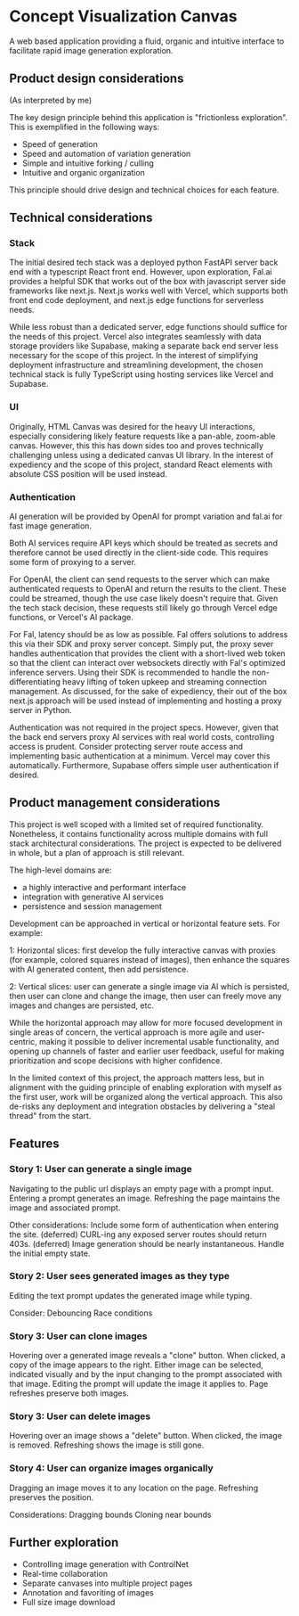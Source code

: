
# Concept Visualization Canvas

A web based application providing a fluid, organic and intuitive interface to facilitate rapid image generation exploration.

## Product design considerations

(As interpreted by me)

The key design principle behind this application is "frictionless exploration". This is exemplified in the following ways:

- Speed of generation
- Speed and automation of variation generation
- Simple and intuitive forking / culling
- Intuitive and organic organization

This principle should drive design and technical choices for each feature.


## Technical considerations

### Stack

The initial desired tech stack was a deployed python FastAPI server back end with a typescript React front end. However, upon exploration, Fal.ai provides a helpful SDK that works out of the box with javascript server side frameworks like next.js. Next.js works well with Vercel, which supports both front end code deployment, and next.js edge functions for serverless needs.

While less robust than a dedicated server, edge functions should suffice for the needs of this project. Vercel also integrates seamlessly with data storage providers like Supabase, making a separate back end server less necessary for the scope of this project. In the interest of simplifying deployment infrastructure and streamlining development, the chosen technical stack is fully TypeScript using hosting services like Vercel and Supabase.

### UI

Originally, HTML Canvas was desired for the heavy UI interactions, especially considering likely feature requests like a pan-able, zoom-able canvas. However, this this has down sides too and proves technically challenging unless using a dedicated canvas UI library. In the interest of expediency and the scope of this project, standard React elements with absolute CSS position will be used instead.

### Authentication

AI generation will be provided by OpenAI for prompt variation and fal.ai for fast image generation.

Both AI services require API keys which should be treated as secrets and therefore cannot be used directly in the client-side code. This requires some form of proxying to a server.

For OpenAI, the client can send requests to the server which can make authenticated requests to OpenAI and return the results to the client. These could be streamed, though the use case likely doesn't require that. Given the tech stack decision, these requests still likely go through Vercel edge functions, or Vercel's AI package.

For Fal, latency should be as low as possible. Fal offers solutions to address this via their SDK and proxy server concept. Simply put, the proxy sever handles authentication that provides the client with a short-lived web token so that the client can interact over websockets directly with Fal's optimized inference servers. Using their SDK is recommended to handle the non-differentiating heavy lifting of token upkeep and streaming connection management. As discussed, for the sake of expediency, their out of the box next.js approach will be used instead of implementing and hosting a proxy server in Python.

Authentication was not required in the project specs. However, given that the back end servers proxy AI services with real world costs, controlling access is prudent. Consider protecting server route access and implementing basic authentication at a minimum. Vercel may cover this automatically. Furthermore, Supabase offers simple user authentication if desired.


## Product management considerations

This project is well scoped with a limited set of required functionality. Nonetheless, it contains functionality across multiple domains with full stack architectural considerations. The project is expected to be delivered in whole, but a plan of approach is still relevant.

The high-level domains are:

- a highly interactive and performant interface
- integration with generative AI services
- persistence and session management

Development can be approached in vertical or horizontal feature sets. For example:

1: Horizontal slices: first develop the fully interactive canvas with proxies (for example, colored squares instead of images), then enhance the squares with AI generated content, then add persistence.

2: Vertical slices: user can generate a single image via AI which is persisted, then user can clone and change the image, then user can freely move any images and changes are persisted, etc.

While the horizontal approach may allow for more focused development in single areas of concern, the vertical approach is more agile and user-centric, making it possible to deliver incremental usable functionality, and opening up channels of faster and earlier user feedback, useful for making prioritization and scope decisions with higher confidence.

In the limited context of this project, the approach matters less, but in alignment with the guiding principle of enabling exploration with myself as the first user, work will be organized along the vertical approach. This also de-risks any deployment and integration obstacles by delivering a "steal thread" from the start.


##  Features

### Story 1: User can generate a single image

Navigating to the public url displays an empty page with a prompt input.
Entering a prompt generates an image.
Refreshing the page maintains the image and associated prompt.

Other considerations:
Include some form of authentication when entering the site. (deferred)
CURL-ing any exposed server routes should return 403s. (deferred)
Image generation should be nearly instantaneous.
Handle the initial empty state.


### Story 2: User sees generated images as they type

Editing the text prompt updates the generated image while typing.

Consider:
Debouncing
Race conditions

### Story 3: User can clone images

Hovering over a generated image reveals a "clone" button.
When clicked, a copy of the image appears to the right.
Either image can be selected, indicated visually and by the input changing to the prompt associated with that image.
Editing the prompt will update the image it applies to.
Page refreshes preserve both images.

### Story 3: User can delete images

Hovering over an image shows a "delete" button.
When clicked, the image is removed.
Refreshing shows the image is still gone.

### Story 4: User can organize images organically

Dragging an image moves it to any location on the page.
Refreshing preserves the position.

Considerations:
Dragging bounds
Cloning near bounds


## Further exploration

- Controlling image generation with ControlNet
- Real-time collaboration
- Separate canvases into multiple project pages
- Annotation and favoriting of images
- Full size image download
